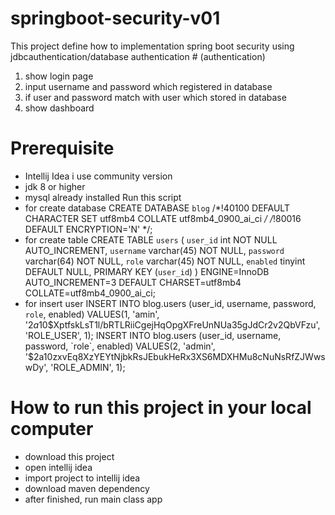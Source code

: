 # springboot-security-v01
This project define how to implementation spring boot security using jdbcauthentication/database authentication # (authentication)
1. show login page
2. input username and password which registered in database
3. if user and password match with user which stored in database
4. show dashboard

# Prerequisite
- Intellij Idea i use community version
- jdk 8 or higher
- mysql already installed
 Run this script
 - for create database
 CREATE DATABASE `blog` /*!40100 DEFAULT CHARACTER SET utf8mb4 COLLATE utf8mb4_0900_ai_ci */ /*!80016 DEFAULT ENCRYPTION='N' */;
 - for create table
 CREATE TABLE `users` (
  `user_id` int NOT NULL AUTO_INCREMENT,
  `username` varchar(45) NOT NULL,
  `password` varchar(64) NOT NULL,
  `role` varchar(45) NOT NULL,
  `enabled` tinyint DEFAULT NULL,
  PRIMARY KEY (`user_id`)
) ENGINE=InnoDB AUTO_INCREMENT=3 DEFAULT CHARSET=utf8mb4 COLLATE=utf8mb4_0900_ai_ci;
 - for insert user
 INSERT INTO blog.users
(user_id, username, password, `role`, enabled)
VALUES(1, 'amin', '$2a$10$XptfskLsT1l/bRTLRiiCgejHqOpgXFreUnNUa35gJdCr2v2QbVFzu', 'ROLE_USER', 1);
INSERT INTO blog.users
(user_id, username, password, `role`, enabled)
VALUES(2, 'admin', '$2a$10$zxvEq8XzYEYtNjbkRsJEbukHeRx3XS6MDXHMu8cNuNsRfZJWwswDy', 'ROLE_ADMIN', 1);

# How to run this project in your local computer
- download this project
- open intellij idea
- import project to intellij idea
- download maven dependency
- after finished, run main class app
